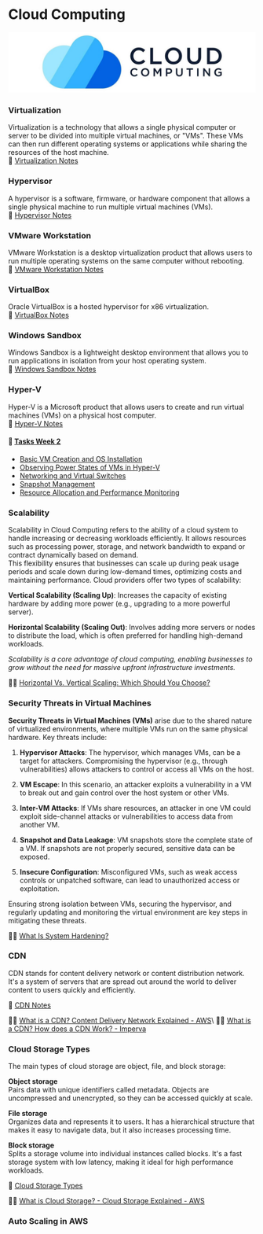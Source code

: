 # Cloud Computing

<img src="./assets/logosImages/cloudComputingImage.jpg" alt="Cloud Computing Image">

### Virtualization

Virtualization is a technology that allows a single physical computer or server to be divided into multiple virtual machines, or "VMs". These VMs can then run different operating systems or applications while sharing the resources of the host machine.\
🔗 [Virtualization Notes](./assets/Notes/Virtualization.md)

### Hypervisor

A hypervisor is a software, firmware, or hardware component that allows a single physical machine to run multiple virtual machines (VMs).\
🔗 [Hypervisor Notes](./assets/Notes/Hypervisor.md)

### VMware Workstation

VMware Workstation is a desktop virtualization product that allows users to run multiple operating systems on the same computer without rebooting.\
🔗 [VMware Workstation Notes](./assets/Notes/VMware%20Workstation.md)

### VirtualBox

Oracle VirtualBox is a hosted hypervisor for x86 virtualization.\
🔗 [VirtualBox Notes](./assets/Notes/VirtualBox.md)

### Windows Sandbox

Windows Sandbox is a lightweight desktop environment that allows you to run applications in isolation from your host operating system.\
🔗 [Windows Sandbox Notes](./assets/Notes/Windows%20Sandbox.md)

### Hyper-V

Hyper-V is a Microsoft product that allows users to create and run virtual machines (VMs) on a physical host computer.\
🔗 [Hyper-V Notes](./assets/Notes/Hyper-V.md)

#### 📜 [Tasks Week 2](./assets/Lab/TaskWeek2.md)
- [Basic VM Creation and OS Installation](./assets/Lab/TaskWeek2.md#basic-vm-creation-and-os-installation)
- [Observing Power States of VMs in Hyper-V](./assets/Lab/TaskWeek2.md#observing-power-states-of-vms-in-hyper-v)
- [Networking and Virtual Switches](./assets/Lab/TaskWeek2.md#networking-and-virtual-switches)
- [Snapshot Management](./assets/Lab/TaskWeek2.md#snapshot-management)
- [Resource Allocation and Performance Monitoring](./assets/Lab/TaskWeek2.md#resource-allocation-and-performance-monitoring)

### Scalability

Scalability in Cloud Computing refers to the ability of a cloud system to handle increasing or decreasing workloads efficiently. It allows resources such as processing power, storage, and network bandwidth to expand or contract dynamically based on demand.\
This flexibility ensures that businesses can scale up during peak usage periods and scale down during low-demand times, optimizing costs and maintaining performance. Cloud providers offer two types of scalability:

**Vertical Scalability (Scaling Up)**: Increases the capacity of existing hardware by adding more power (e.g., upgrading to a more powerful server).

**Horizontal Scalability (Scaling Out)**: Involves adding more servers or nodes to distribute the load, which is often preferred for handling high-demand workloads.

*Scalability is a core advantage of cloud computing, enabling businesses to grow without the need for massive upfront infrastructure investments.*

🔗🌐 [Horizontal Vs. Vertical Scaling: Which Should You Choose?](https://www.cloudzero.com/blog/horizontal-vs-vertical-scaling/)

### Security Threats in Virtual Machines

**Security Threats in Virtual Machines (VMs)** arise due to the shared nature of virtualized environments, where multiple VMs run on the same physical hardware. Key threats include:

1. **Hypervisor Attacks**: The hypervisor, which manages VMs, can be a target for attackers. Compromising the hypervisor (e.g., through vulnerabilities) allows attackers to control or access all VMs on the host.

2. **VM Escape**: In this scenario, an attacker exploits a vulnerability in a VM to break out and gain control over the host system or other VMs.

3. **Inter-VM Attacks**: If VMs share resources, an attacker in one VM could exploit side-channel attacks or vulnerabilities to access data from another VM.

4. **Snapshot and Data Leakage**: VM snapshots store the complete state of a VM. If snapshots are not properly secured, sensitive data can be exposed.

5. **Insecure Configuration**: Misconfigured VMs, such as weak access controls or unpatched software, can lead to unauthorized access or exploitation.

Ensuring strong isolation between VMs, securing the hypervisor, and regularly updating and monitoring the virtual environment are key steps in mitigating these threats.

🔗🌐 [What Is System Hardening?](https://blog.netwrix.com/2023/02/22/system-hardening/#:~:text=This%20process%20includes%20removing%20unnecessary,for%20unauthorized%20access%20to%20occur)

### CDN 

CDN stands for content delivery network or content distribution network. It's a system of servers that are spread out around the world to deliver content to users quickly and efficiently.

🔗 [CDN Notes](./assets/Notes/CDN.md)

🔗🌐 [What is a CDN? Content Delivery Network Explained - AWS](https://aws.amazon.com/what-is/cdn/#:~:text=A%20content%20delivery%20network%20(CDN,reaches%20their%20computers%20much%20faster.))\
🔗🌐 [What is a CDN? How does a CDN Work? - Imperva](https://www.imperva.com/learn/performance/what-is-cdn-how-it-works/#:~:text=Website%20Security,of%20your%20core%20network%20infrastructure.)

### Cloud Storage Types

The main types of cloud storage are object, file, and block storage:

**Object storage**\
Pairs data with unique identifiers called metadata. Objects are uncompressed and unencrypted, so they can be accessed quickly at scale.

**File storage**\
Organizes data and represents it to users. It has a hierarchical structure that makes it easy to navigate data, but it also increases processing time.

**Block storage**\
Splits a storage volume into individual instances called blocks. It's a fast storage system with low latency, making it ideal for high performance workloads.

🔗 [Cloud Storage Types](./assets/Notes/CloudStorageTypes.md)

🔗🌐 [What is Cloud Storage? - Cloud Storage Explained - AWS](https://aws.amazon.com/what-is/cloud-storage/#:~:text=There%20are%20three%20main%20cloud,file%20storage%2C%20and%20block%20storage.)


### Auto Scaling in AWS

